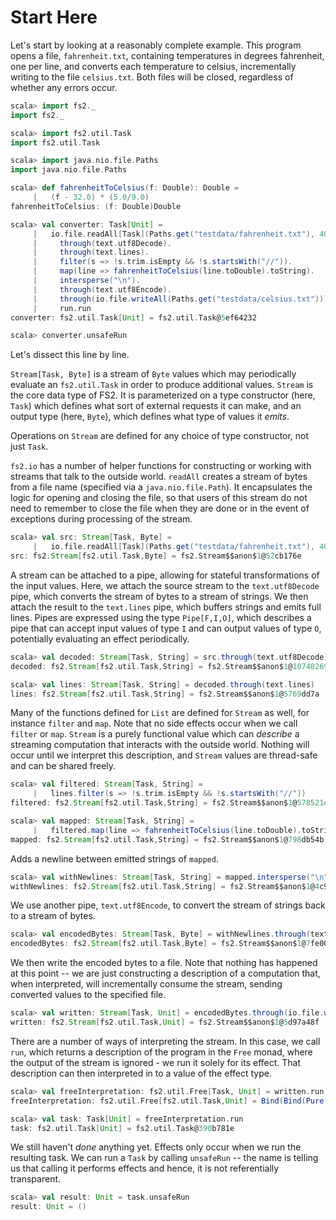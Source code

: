 # Start Here

Let's start by looking at a reasonably complete example. This program opens a file, `fahrenheit.txt`, containing temperatures in degrees fahrenheit, one per line, and converts each temperature to celsius, incrementally writing to the file `celsius.txt`. Both files will be closed, regardless of whether any errors occur.

```scala
scala> import fs2._
import fs2._

scala> import fs2.util.Task
import fs2.util.Task

scala> import java.nio.file.Paths
import java.nio.file.Paths

scala> def fahrenheitToCelsius(f: Double): Double =
     |   (f - 32.0) * (5.0/9.0)
fahrenheitToCelsius: (f: Double)Double

scala> val converter: Task[Unit] =
     |   io.file.readAll[Task](Paths.get("testdata/fahrenheit.txt"), 4096).
     |     through(text.utf8Decode).
     |     through(text.lines).
     |     filter(s => !s.trim.isEmpty && !s.startsWith("//")).
     |     map(line => fahrenheitToCelsius(line.toDouble).toString).
     |     intersperse("\n").
     |     through(text.utf8Encode).
     |     through(io.file.writeAll(Paths.get("testdata/celsius.txt"))).
     |     run.run
converter: fs2.util.Task[Unit] = fs2.util.Task@5ef64232

scala> converter.unsafeRun
```

Let's dissect this line by line.

`Stream[Task, Byte]` is a stream of `Byte` values which may periodically evaluate an `fs2.util.Task` in order to produce additional values. `Stream` is the core data type of FS2. It is parameterized on a type constructor (here, `Task`) which defines what sort of external requests it can make, and an output type (here, `Byte`), which defines what type of values it _emits_.

Operations on `Stream` are defined for any choice of type constructor, not just `Task`.

`fs2.io` has a number of helper functions for constructing or working with streams that talk to the outside world. `readAll` creates a stream of bytes from a file name (specified via a `java.nio.file.Path`). It encapsulates the logic for opening and closing the file, so that users of this stream do not need to remember to close the file when they are done or in the event of exceptions during processing of the stream.

```scala
scala> val src: Stream[Task, Byte] =
     |   io.file.readAll[Task](Paths.get("testdata/fahrenheit.txt"), 4096)
src: fs2.Stream[fs2.util.Task,Byte] = fs2.Stream$$anon$1@52cb176e
```

A stream can be attached to a pipe, allowing for stateful transformations of the input values. Here, we attach the source stream to the `text.utf8Decode` pipe, which converts the stream of bytes to a stream of strings. We then attach the result to the `text.lines` pipe, which buffers strings and emits full lines. Pipes are expressed using the type `Pipe[F,I,O]`, which describes a pipe that can accept input values of type `I` and can output values of type `O`, potentially evaluating an effect periodically.

```scala
scala> val decoded: Stream[Task, String] = src.through(text.utf8Decode)
decoded: fs2.Stream[fs2.util.Task,String] = fs2.Stream$$anon$1@10740269

scala> val lines: Stream[Task, String] = decoded.through(text.lines)
lines: fs2.Stream[fs2.util.Task,String] = fs2.Stream$$anon$1@5769dd7a
```

Many of the functions defined for `List` are defined for `Stream` as well, for instance `filter` and `map`. Note that no side effects occur when we call `filter` or `map`. `Stream` is a purely functional value which can _describe_ a streaming computation that interacts with the outside world. Nothing will occur until we interpret this description, and `Stream` values are thread-safe and can be shared freely.

```scala
scala> val filtered: Stream[Task, String] =
     |   lines.filter(s => !s.trim.isEmpty && !s.startsWith("//"))
filtered: fs2.Stream[fs2.util.Task,String] = fs2.Stream$$anon$1@578521e9

scala> val mapped: Stream[Task, String] =
     |   filtered.map(line => fahrenheitToCelsius(line.toDouble).toString)
mapped: fs2.Stream[fs2.util.Task,String] = fs2.Stream$$anon$1@798db54b
```

Adds a newline between emitted strings of `mapped`.

```scala
scala> val withNewlines: Stream[Task, String] = mapped.intersperse("\n")
withNewlines: fs2.Stream[fs2.util.Task,String] = fs2.Stream$$anon$1@4c9fa3b9
```

We use another pipe, `text.utf8Encode`, to convert the stream of strings back to a stream of bytes.

```scala
scala> val encodedBytes: Stream[Task, Byte] = withNewlines.through(text.utf8Encode)
encodedBytes: fs2.Stream[fs2.util.Task,Byte] = fs2.Stream$$anon$1@7fe00a15
```

We then write the encoded bytes to a file. Note that nothing has happened at this point -- we are just constructing a description of a computation that, when interpreted, will incrementally consume the stream, sending converted values to the specified file.

```scala
scala> val written: Stream[Task, Unit] = encodedBytes.through(io.file.writeAll(Paths.get("testdata/celsius.txt")))
written: fs2.Stream[fs2.util.Task,Unit] = fs2.Stream$$anon$1@5d97a48f
```

There are a number of ways of interpreting the stream. In this case, we call `run`, which returns a description of the program in the `Free` monad, where the output of the stream is ignored - we run it solely for its effect. That description can then interpreted in to a value of the effect type.

```scala
scala> val freeInterpretation: fs2.util.Free[Task, Unit] = written.run
freeInterpretation: fs2.util.Free[fs2.util.Task,Unit] = Bind(Bind(Pure(()),<function1>),<function1>)

scala> val task: Task[Unit] = freeInterpretation.run
task: fs2.util.Task[Unit] = fs2.util.Task@390b781e
```

We still haven't *done* anything yet. Effects only occur when we run the resulting task. We can run a `Task` by calling `unsafeRun` -- the name is telling us that calling it performs effects and hence, it is not referentially transparent.

```scala
scala> val result: Unit = task.unsafeRun
result: Unit = ()
```
